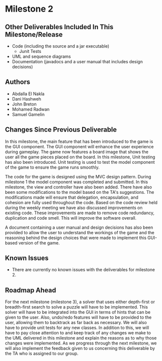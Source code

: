 # Milestone 2

## Other Deliverables Included In This Milestone/Release

- Code (including the source and a jar executable)
  - Junit Tests
- UML and sequence diagrams
- Documentation (javadocs and a user manual that includes design decisions)

## Authors

- Abdalla El Nakla
- Dani Hashweh
- John Breton
- Mohamed Radwan
- Samuel Gamelin

## Changes Since Previous Deliverable

In this milestone, the main feature that has been introduced to the game is the GUI component. The GUI component will enhance the user experience during gameplay. The game now features a board image that shows the user all the game pieces placed on the board. In this milestone, Unit testing has also been introduced. Unit testing is used to test the model component of the game to ensure the game runs smoothly.

The code for the game is designed using the MVC design pattern. During milestone 1 the model component was completed and submitted. In this milestone, the view and controller have also been added. There have also been some modifications to the model based on the TA's suggestions. The modifications made will ensure that delegation, encapsulation, and cohesion are fully used throughout the code. Based on the code review held during the weekly meeting we have also discussed improvements on existing code. These improvements are made to remove code redundancy, duplication and code smell. This will improve the software overall.

A document containing a user manual and design decisions has also been provided to allow the user
to understand the workings of the game and the reasoning behind the design choices that were made
to implement this GUI-based version of the game.

## Known Issues

- There are currently no known issues with the deliverables for milestone 2.

## Roadmap Ahead

For the next milestone (milestone 3), a solver that uses either
depth-first or breadth-first search to solve a puzzle will have to be implemented. This solver will have
to be integrated into the GUI in terms of hints that can be given to the user. Also, undo/redo features
will have to be provided to the user, allowing them to backtrack as far back as necessary. We will also
have to provide unit tests for any new classes. In addition to this, we will have to pay close attention
to and keep track of any changes we make to the UML delivered in this milestone and explain the reasons
as to why those changes were implemented. As we progress through the next milestone, we will also implement
the feedback given to us concerning this deliverable by the TA who is assigned to our group.

